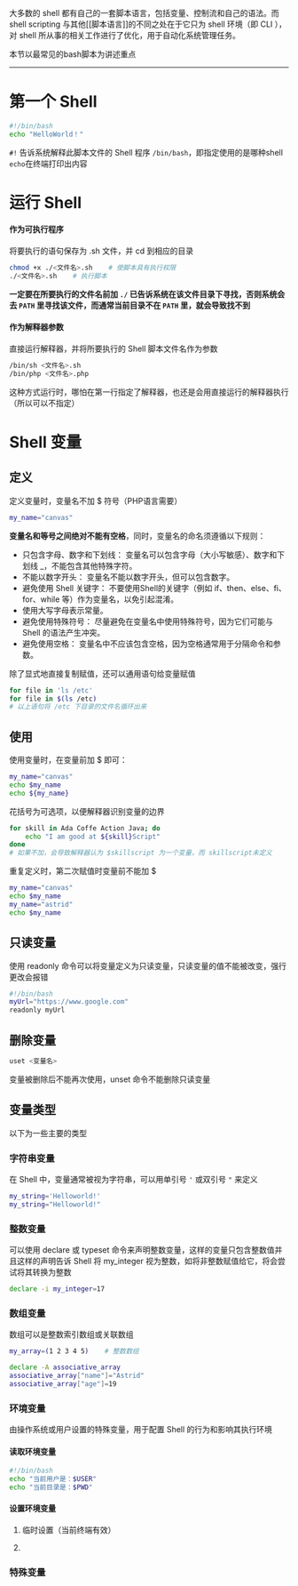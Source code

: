 大多数的 shell 都有自己的一套脚本语言，包括变量、控制流和自己的语法。而 shell scripting 与其他[[脚本语言]]的不同之处在于它只为  shell 环境（即 CLI ），对 shell 所从事的相关工作进行了优化，用于自动化系统管理任务。  

本节以最常见的bash脚本为讲述重点

---
# 第一个 Shell
```sh
#!/bin/bash
echo "HelloWorld！"
```
`#!` 告诉系统解释此脚本文件的 Shell 程序 `/bin/bash`，即指定使用的是哪种shell
`echo`在终端打印出内容

# 运行 Shell
#### 作为可执行程序
将要执行的语句保存为 .sh 文件，并 cd 到相应的目录
```sh
chmod +x ./<文件名>.sh    # 使脚本具有执行权限
./<文件名>.sh    # 执行脚本
```
**一定要在所要执行的文件名前加 `./` 已告诉系统在该文件目录下寻找，否则系统会去 `PATH` 里寻找该文件，而通常当前目录不在 `PATH` 里，就会导致找不到**

#### 作为解释器参数
直接运行解释器，并将所要执行的 Shell 脚本文件名作为参数
```sh
/bin/sh <文件名>.sh
/bin/php <文件名>.php
```
这种方式运行时，哪怕在第一行指定了解释器，也还是会用直接运行的解释器执行（所以可以不指定）

# Shell 变量
## 定义
定义变量时，变量名不加 $ 符号（PHP语言需要）
```bash
my_name="canvas"
```
**变量名和等号之间绝对不能有空格**，同时，变量名的命名须遵循以下规则：
- 只包含字母、数字和下划线： 变量名可以包含字母（大小写敏感）、数字和下划线 _，不能包含其他特殊字符。
- 不能以数字开头： 变量名不能以数字开头，但可以包含数字。
- 避免使用 Shell 关键字： 不要使用Shell的关键字（例如 if、then、else、fi、for、while 等）作为变量名，以免引起混淆。
- 使用大写字母表示常量。
- 避免使用特殊符号： 尽量避免在变量名中使用特殊符号，因为它们可能与 Shell 的语法产生冲突。
- 避免使用空格： 变量名中不应该包含空格，因为空格通常用于分隔命令和参数。

除了显式地直接复制赋值，还可以通用语句给变量赋值
```bash
for file in 'ls /etc'
for file in $(ls /etc)
# 以上语句将 /etc 下目录的文件名循环出来
```

## 使用
使用变量时，在变量前加 $ 即可：
```bash
my_name="canvas"
echo $my_name
echo ${my_name}
```
花括号为可选项，以便解释器识别变量的边界
```bash
for skill in Ada Coffe Action Java; do
    echo "I am good at ${skill}Script"
done
# 如果不加，会导致解释器认为 $skillscript 为一个变量，而 skillscript未定义
```
重复定义时，第二次赋值时变量前不能加 $ 
```bash
my_name="canvas"
echo $my_name
my_name="astrid"
echo $my_name
```

## 只读变量
使用 readonly 命令可以将变量定义为只读变量，只读变量的值不能被改变，强行更改会报错
```bash
#!/bin/bash
myUrl="https://www.google.com"  
readonly myUrl
```

## 删除变量
```bash
uset <变量名>
```
变量被删除后不能再次使用，unset 命令不能删除只读变量

## 变量类型
以下为一些主要的类型
### 字符串变量
在 Shell 中，变量通常被视为字符串，可以用单引号 `'` 或双引号 `"` 来定义
```bash
my_string='Helloworld!'
my_string="Helloworld!"
```
### 整数变量
可以使用 declare 或 typeset 命令来声明整数变量，这样的变量只包含整数值并且这样的声明告诉 Shell 将 my_integer 视为整数，如将非整数赋值给它，将会尝试将其转换为整数
```bash
declare -i my_integer=17
```
### 数组变量
数组可以是整数索引数组或关联数组
```bash
my_array=(1 2 3 4 5)    # 整数数组
```

```bash
declare -A associative_array
associative_array["name"]="Astrid"
associative_array["age"]=19
```
### 环境变量
由操作系统或用户设置的特殊变量，用于配置  Shell 的行为和影响其执行环境
#### 读取环境变量
```bash
#!/bin/bash
echo "当前用户是：$USER"
echo "当前目录是：$PWD"
```

#### 设置环境变量
1. 临时设置（当前终端有效）

2. 

### 特殊变量

